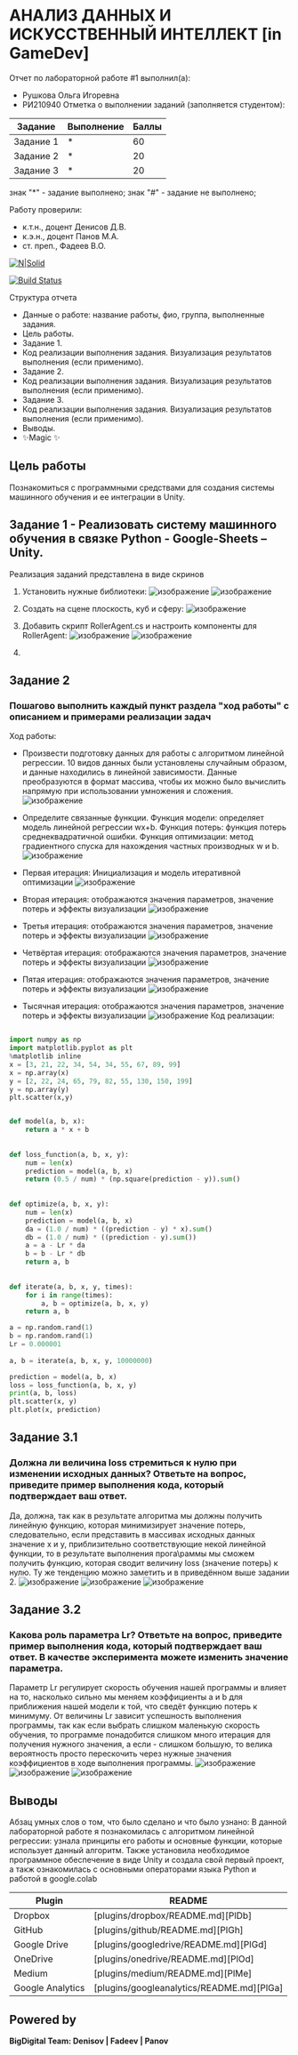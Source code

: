 # АНАЛИЗ ДАННЫХ И ИСКУССТВЕННЫЙ ИНТЕЛЛЕКТ [in GameDev]
Отчет по лабораторной работе #1 выполнил(а):
- Рушкова Ольга Игоревна
- РИ210940
Отметка о выполнении заданий (заполняется студентом):

| Задание | Выполнение | Баллы |
| ------ | ------ | ------ |
| Задание 1 | * | 60 |
| Задание 2 | * | 20 |
| Задание 3 | * | 20 |

знак "*" - задание выполнено; знак "#" - задание не выполнено;

Работу проверили:
- к.т.н., доцент Денисов Д.В.
- к.э.н., доцент Панов М.А.
- ст. преп., Фадеев В.О.

[![N|Solid](https://cldup.com/dTxpPi9lDf.thumb.png)](https://nodesource.com/products/nsolid)

[![Build Status](https://travis-ci.org/joemccann/dillinger.svg?branch=master)](https://travis-ci.org/joemccann/dillinger)

Структура отчета

- Данные о работе: название работы, фио, группа, выполненные задания.
- Цель работы.
- Задание 1.
- Код реализации выполнения задания. Визуализация результатов выполнения (если применимо).
- Задание 2.
- Код реализации выполнения задания. Визуализация результатов выполнения (если применимо).
- Задание 3.
- Код реализации выполнения задания. Визуализация результатов выполнения (если применимо).
- Выводы.
- ✨Magic ✨

## Цель работы
Познакомиться с программными средствами для создания системы машинного обучения и ее интеграции в Unity.

## Задание 1 - Реализовать систему машинного обучения в связке Python - Google-Sheets – Unity.

Реализация заданий представлена в виде скринов
1. Установить нужные библиотеки: 
![изображение](https://user-images.githubusercontent.com/98802409/198307579-7f3e0554-f7c1-48f5-a30e-cebeacc13f1b.png)
![изображение](https://user-images.githubusercontent.com/98802409/198307661-26278b2e-c5ea-49af-8430-e32373dc8235.png)

2. Создать на сцене плоскость, куб и сферу:
![изображение](https://user-images.githubusercontent.com/98802409/198323924-83a1c293-b916-40d3-acd4-0cbce74c96e4.png)
3. Добавить скрипт RollerAgent.cs и настроить компоненты для RollerAgent:
![изображение](https://user-images.githubusercontent.com/98802409/198324194-0e7426eb-57b9-47ff-9303-eafb0b554aff.png)
![изображение](https://user-images.githubusercontent.com/98802409/198324284-85fa6b84-d376-47fb-8ead-22d9e17fe687.png)
4.




## Задание 2
### Пошагово выполнить каждый пункт раздела "ход работы" с описанием и примерами реализации задач
Ход работы:
- Произвести подготовку данных для работы с алгоритмом линейной регрессии. 10 видов данных были установлены случайным образом, и данные находились в линейной зависимости. Данные преобразуются в формат массива, чтобы их можно было вычислить напрямую при использовании умножения и сложения.
![изображение](https://user-images.githubusercontent.com/98802409/192480638-c8658716-7df4-486e-ae64-05fe30304c61.png)

- Определите связанные функции. Функция модели: определяет модель линейной регрессии wx+b. Функция потерь: функция потерь среднеквадратичной ошибки. Функция оптимизации: метод градиентного спуска для нахождения частных производных w и b.
![изображение](https://user-images.githubusercontent.com/98802409/192483417-c521000b-198a-4fd3-862d-9961718b7e77.png)

- Первая итерация: Инициализация и модель итеративной оптимизации 
![изображение](https://user-images.githubusercontent.com/98802409/192484564-a8af566a-9357-4cde-af05-38e4c35293bb.png)

- Вторая итерация: отображаются значения параметров, значение потерь и эффекты визуализации
![изображение](https://user-images.githubusercontent.com/98802409/192486266-505df07a-e327-42bd-b602-9586f4eea9e6.png)

- Третья итерация: отображаются значения параметров, значение потерь и эффекты визуализации
![изображение](https://user-images.githubusercontent.com/98802409/192496521-482f17d5-171b-425a-a193-b93ca1086336.png)

- Четвёртая итерация: отображаются значения параметров, значение потерь и эффекты визуализации
![изображение](https://user-images.githubusercontent.com/98802409/192496896-41167970-4fd8-425c-894f-49ab3ae3e35d.png)

- Пятая итерация: отображаются значения параметров, значение потерь и эффекты визуализации
![изображение](https://user-images.githubusercontent.com/98802409/192497121-97d5e0ad-3dcb-4c4a-bbae-e78a244dd6d5.png)

- Тысячная итерация: отображаются значения параметров, значение потерь и эффекты визуализации
![изображение](https://user-images.githubusercontent.com/98802409/192497228-3e1e77ef-275a-470c-b99d-2c32838a7145.png)
Код реализации: 
```py

import numpy as np
import matplotlib.pyplot as plt
%matplotlib inline
x = [3, 21, 22, 34, 54, 34, 55, 67, 89, 99]
x = np.array(x)
y = [2, 22, 24, 65, 79, 82, 55, 130, 150, 199]
y = np.array(y)
plt.scatter(x,y)


def model(a, b, x):
    return a * x + b
 
 
def loss_function(a, b, x, y):
    num = len(x)
    prediction = model(a, b, x)
    return (0.5 / num) * (np.square(prediction - y)).sum()
 
 
def optimize(a, b, x, y):
    num = len(x)
    prediction = model(a, b, x)
    da = (1.0 / num) * ((prediction - y) * x).sum()
    db = (1.0 / num) * ((prediction - y).sum())
    a = a - Lr * da
    b = b - Lr * db
    return a, b
 
 
def iterate(a, b, x, y, times):
    for i in range(times):
        a, b = optimize(a, b, x, y)
    return a, b

a = np.random.rand(1)
b = np.random.rand(1)
Lr = 0.000001
 
a, b = iterate(a, b, x, y, 10000000)

prediction = model(a, b, x)
loss = loss_function(a, b, x, y)
print(a, b, loss)
plt.scatter(x, y)
plt.plot(x, prediction)

```

## Задание 3.1
### Должна ли величина loss стремиться к нулю при изменении исходных данных? Ответьте на вопрос, приведите пример выполнения кода, который подтверждает ваш ответ.
Да, должна, так как в результате алгоритма мы должны получить линейную функцию, которая минимизирует значение потерь, следовательно, если представить в массивах исходных данных значение x и y, приблизительно соответствующие некой линейной функции, то в результате выполнения прога\раммы мы сможем получить функцию, которая сводит величину loss (значение потерь) к нулю. Ту же тенденцию можно заметить и в приведённом выше задании 2.
![изображение](https://user-images.githubusercontent.com/98802409/192501301-8ac5c0f2-ef00-46de-8e1b-9e742e8e2650.png)
![изображение](https://user-images.githubusercontent.com/98802409/192501399-12bc1387-171c-452e-8af5-65af26fc64fc.png)
![изображение](https://user-images.githubusercontent.com/98802409/192501651-cca22dde-bd08-43b2-867a-b58259105a4d.png)

## Задание 3.2
### Какова роль параметра Lr? Ответьте на вопрос, приведите пример выполнения кода, который подтверждает ваш ответ. В качестве эксперимента можете изменить значение параметра.
Параметр Lr регулирует скорость обучения нашей программы и влияет на то, насколько сильно мы меняем коэффициенты a и b для приближения нашей модели к той, что сведёт функцию потерь к минимуму. 
От величины Lr зависит успешность выполнения программы, так как если выбрать слишком маленькую скорость обучения, то программе понадобится слишком много итерация для получения нужного значения, а если - слишком большую, то велика вероятность просто перескочить через нужные значения коэффициентов в ходе выполнения программы.
![изображение](https://user-images.githubusercontent.com/98802409/192502684-2c2cf10b-48f7-490e-8e18-c644e3809ce9.png)
![изображение](https://user-images.githubusercontent.com/98802409/192502876-ec876b9a-8d71-4685-bc6d-c60729e76923.png)
![изображение](https://user-images.githubusercontent.com/98802409/192502825-9871c2e5-34ae-4b47-b695-bb9b5a48e3cc.png)



## Выводы

Абзац умных слов о том, что было сделано и что было узнано:
В данной лабораторной работе я познакомилась с алгоритмом линейной регрессии: узнала принципы его работы и основные функции, которые использует данный алгоритм. Также установила необходимое программное обеспечение в виде Unity и создала свой первый проект, а такж ознакомилась с основными операторами языка Python и работой в google.colab


| Plugin | README |
| ------ | ------ |
| Dropbox | [plugins/dropbox/README.md][PlDb] |
| GitHub | [plugins/github/README.md][PlGh] |
| Google Drive | [plugins/googledrive/README.md][PlGd] |
| OneDrive | [plugins/onedrive/README.md][PlOd] |
| Medium | [plugins/medium/README.md][PlMe] |
| Google Analytics | [plugins/googleanalytics/README.md][PlGa] |

## Powered by

**BigDigital Team: Denisov | Fadeev | Panov**
